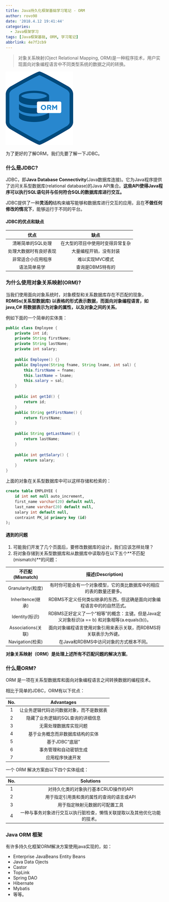 ```yaml
---
title: Java持久化框架基础学习笔记 - ORM
author: rovo98
date: '2018.4.12 19:41:44'
categories:
  - Java框架学习
tags: [Java框架基础, ORM, 学习笔记]
abbrlink: 4e7f2cb9
---
```


> 对象关系映射(Oject Relational Mapping, ORM)是一种程序技术，用户实现面向对象编程语言中不同类型系统的数据之间的转换。

![](/images/Java框架学习基础-ORM/orm.png)

<!-- more -->

为了更好的了解ORM，我们先要了解一下JDBC。

### 什么是JDBC?

JDBC，即**Java Database Connectivity**(Java数据库连接)。它为Java程序提供了访问关系型数据库(relational database)的Java API集合。**这些API使得Java程序可以执行SQL语句并与任何符合SQL的数据库库进行交互。**

JDBC提供了一种**灵活的**结构来编写能够和数据库进行交互的应用，且在**不做任何修改的情况下**，能够运行于不同的平台。

#### JDBC的优点和缺点

|优点|缺点|
|:---:|:----:|
|清晰简单的SQL处理|在大型的项目中使用时变得异常复杂|
|处理大数据时有良好表现|大量编程开销，没有封装|
|非常适合小应用程序|难以实现MVC模式|
|语法简单易学|查询是DBMS特有的|

### 为什么使用对象关系映射(ORM)?

当我们使用面向对象系统时，对象模型和关系数据库存在不匹配的现象，**RDMSs(关系型数据库) 以表格的形式表示数据，而面向对象编程语言，如java,C# 将数据表示为对象的属性，以及对象之间的关系**。

例如下面的一个简单的实体类：

```java
public class Employee {
	private int id;
    private String firstName;
    private String lastName;
    private int salary;
    
    public Employee() {}
    public Employee(String fname, String lname, int sal) {
		this.firstName = fname;
        this.lastName = lname;
        this.salary = sal;
	}
    
    public int getId() {
    	return id;
    }
    public String getFirstName() {
    	return firstName;
    }
    
    public String getLastName() {
    	return lastName;
    }
    
    public int getSalary() {
    	return salary;
    }
}
```

上面的对象在关系型数据库中可以这样存储和检索的：

```sql
create table EMPLOYEE (
	id int not null auto_increment,
    first_name varchar(20) default null,
    last_name varchar(20) default null,
    salary int default null,
    contraint PK_id primary key (id)
);
```

#### 遇到的问题

1. 可能我们开发了几个页面后，要修改数据库的设计，我们应该怎样处理？
2. 将对象存储到关系型数据库和从数据库中读取存在以下五个**不匹配(mismatch)**的问题：

|不匹配(Mismatch)|描述(Description)|
|:----:|:----:|
|Granularity(粒度)|有时你可能会有一个对象模型，它的类比数据库中的相应的表的数量还要多。|
|Inheritence(继承)|RDBMS不定义任何类似继承的东西，但这确是面向对象编程语言中的的自然范式。|
|Identity(标识)|RDBMS正好定义了一个“相等”的概念：主键。但是Java定义对象标识(a == b) 和对象相等(a.equals(b))。
|Associations(关联)|面向对象编程语言使用对象引用来表示关联，而RDBMS将关联表示为外键。|
|Navigation(检索)|在Java和RDBMS中访问对象的方式根本不同。|

**对象关系映射（ORM）是处理上述所有不匹配问题的解决方案**。

### 什么是ORM?

ORM 是一项在关系型数据库和面向对象编程语言之间转换数据的编程技术。

相比于简单的JDBC，ORM有以下优点：


|No.|Advantages|
|:----:|:-----:|
|1|让业务逻辑代码访问数据对象，而不是数据表|
|2|隐藏了业务逻辑的SQL查询的详细信息|
|3|无需处理数据库实现问题|
|4|基于业务概念而非数据库结构的实体|
|5|基于JDBC“底层”|
|6|事务管理和自动密钥生成|
|7|应用程序快速开发|

一个 ORM 解决方案由以下四个实体组成：

|No.|Solutions|
|:--:|:--:|
|1|对持久化类的对象执行基本CRUD操作的API|
|2|用于指定引用类和类的属性的查询的语言或API|
|3|用于指定映射元数据的可配置工具|
|4|一种与事务对象进行交互以执行脏检查，懒惰关联提取以及其他优化功能的技术。|

### Java ORM 框架

有许多持久化框架ORM解决方案使用java实现的，如：

- Enterprise JavaBeans Entity Beans
- Java Data Ojects
- Castor
- TopLink
- Spring DAO
- Hibernate
- Mybatis
- 等等。
